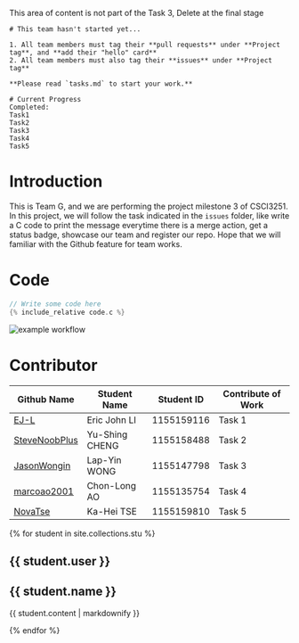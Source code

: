 This area of content is not part of the Task 3, Delete at the final stage
```
# This team hasn't started yet...

1. All team members must tag their **pull requests** under **Project tag**, and **add their "hello" card**
2. All team members must also tag their **issues** under **Project tag**

**Please read `tasks.md` to start your work.**

# Current Progress 
Completed:
Task1
Task2
Task3
Task4
Task5
```

# Introduction

This is Team G, and we are performing the project milestone 3 of CSCI3251. In this project, we will follow the task indicated in the `issues` folder, like write a C code to print the message everytime there is a merge action, get a status badge, showcase our team and register our repo. Hope that we will familiar with the Github feature for team works.

# Code

```c
// Write some code here
{% include_relative code.c %}
```
![example workflow](https://github.com/csci3251-2022/project-team-g/actions/workflows/c-cpp.yml/badge.svg)

# Contributor

| Github Name | Student Name | Student ID | Contribute of Work |
| --- | --- | --- | --- |
| [EJ-L](https://github.com/EJ-L) | Eric John LI | 1155159116 | Task 1 |
| [SteveNoobPlus](https://github.com/SteveNoobPlus) | Yu-Shing CHENG | 1155158488 | Task 2 |
| [JasonWongin](https://github.com/JasonWongin) | Lap-Yin WONG | 1155147798 | Task 3 |
| [marcoao2001](https://github.com/marcoao2001) | Chon-Long AO | 1155135754 | Task 4 |
| [NovaTse](https://github.com/NovaTse) | Ka-Hei TSE | 1155159810 | Task 5 |

{% for student in site.collections.stu %}
  <h2>{{ student.user }}</h2>
  <h2>{{ student.name }}</h2>
  <p>{{ student.content | markdownify }}</p>
{% endfor %}
